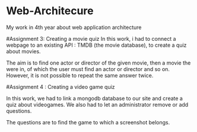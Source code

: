 # Web-Architecure
My work in 4th year about web application architecture


#Assignment 3: Creating a movie quiz
In this work, i had to connect a webpage to an existing API : TMDB (the movie database), to create a quiz about movies.

The aim is to find one actor or director of the given movie, then a movie the were in, of which the user must find an actor or director and so on.
However, it is not possible to repeat the same answer twice.

#Assignment 4 : Creating a video game quiz

In this work, we had to link a mongodb database to our site and create a quiz about videogames. We also had to let an administrator remove or add questions.

The questions are to find the game to which a screenshot belongs.
